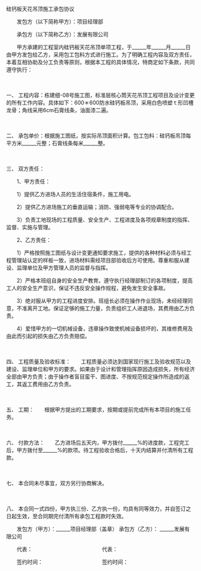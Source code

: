 



硅钙板天花吊顶施工承包协议



 

　　发包方（以下简称甲方）：项目经理部

　　承包方（以下简称乙方）：发展有限公司　　

　　甲方承建的工程室内硅钙板天花吊顶单项工程，于______年______月______日由甲方发包给乙方，采用包工包料方式进行施工。为了明确工程内容及双方责任，本着互相协助及分工负责等原则，根据本工程的具体情况，特商定如下条款，共同遵守执行：

　　

一、
工程内容：栋建细-08号施工图，标准层核心筒天花吊顶工程项目及设计变更的所有工作内容。具体如下：600＊600防水硅钙板吊顶，采用白色喷塑ｔ形凹槽龙骨；角线采用6cm石膏线条，油面漆二遍。

　　

二、
承包单价：根据施工图纸，按实际吊顶面积计算。包工包料：硅钙板吊顶每平方米______元整；石膏线条每米______整。

　　

三、
双方责任：　　

　　1、甲方责任：　　

　　1）提供乙方进场人员的生活住宿条件，施工用电。　　

　　2）提供乙方进场施工的垂直运输；消防、强弱电等专业的协调配合。　　

　　3）负责工地现场的工程质量、安全生产、工程进度及各项规章制度的指挥、监督、实施与管理。　　

　　2、乙方责任：　　

　　1）严格按照施工图纸与设计变更通知要求施工，提供的各种材料必须与经工程管理站认定的样板一致，进场材料需经项目部验收后方可使用。尊重和服从建设、监理单位及甲方管理人员的监督与指挥。　　

　　2）严格本班组自身的安全生产教育。遵守执行经理部制订的各项制度，提高工人的安全生产意识，保证不违反安全操作规程，避免发生安全事故。　　

　　3）绝对服从甲方的工程进度安排。班组长必须在操作作业现场，未经经理同意，不准离开工地。保证足够的施工力量，负责组织工人进退场，其费用由乙方负责。　　

　　4）爱惜甲方的一切机械设备，违章操作致使机械设备损坏的，其维修费用及由此而引起的损失由乙方负责赔偿。

　　

四、
工程质量及验收标准：　　工程质量必须达到国家现行施工及验收规范以及建设、监理单位和甲方的要求。如果由于设计和管理指挥原因造成损失，所有经济全部由甲方负责；由于操作者盲目蛮干、图进度、不按规范规定操作所造成的返工，其返工费用由乙方负责。

　　

五、
工期：　　根据甲方提出的工期要求，按期或提前完成所有本项目的施工任务。

　　

六、
付款方法：　　乙方进场后五天内，甲方拨付______%的进度款，工程完工后，甲方拨付至______%的款项。待工程验收合格后，十天内结算并付清所有工程款。

　　

七、
本合同未尽事宜，双方另行协商解决。

　　

八、
本合同一式四份，甲方执三份、乙方执一份，均具有同等效力，并自签订之日起生效，至合同期完付清所有承包工程款时失效。　　　　

　　发包方（甲方）：______项目经理部（盖章） 承包方（乙方）： ______发展有限公司　　

　　代表：　　　　　　　　　　　　　 代表：　　

　　签约时间：　　　　　　　　　　　 签约时间：

　　